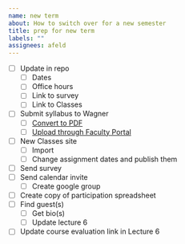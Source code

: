 ```yaml
---
name: new term
about: How to switch over for a new semester
title: prep for new term
labels: ""
assignees: afeld
---
```


- [ ] Update in repo
  - [ ] Dates
  - [ ] Office hours
  - [ ] Link to survey
  - [ ] Link to Classes
- [ ] Submit syllabus to Wagner
  - [ ] [Convert to PDF](https://md2pdf.netlify.com/)
  - [ ] [Upload through Faculty Portal](https://wagner.nyu.edu/node/add/syllabus)
- [ ] New Classes site
  - [ ] Import
  - [ ] Change assignment dates and publish them
- [ ] Send survey
- [ ] Send calendar invite
  - [ ] Create google group
- [ ] Create copy of participation spreadsheet
- [ ] Find guest(s)
  - [ ] Get bio(s)
  - [ ] Update lecture 6
- [ ] Update course evaluation link in Lecture 6
